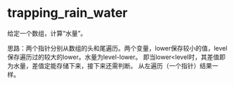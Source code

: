 # trapping_rain_water

给定一个数组，计算“水量”。

思路：两个指针分别从数组的头和尾遍历。两个变量，lower保存较小的值，level保存遍历过的较大的lower。水量为level-lower。
     即当lower<level时，其差值即为水量，差值定能存储下来，接下来还需判断。
     从左遍历（一个指针）结果一样。

